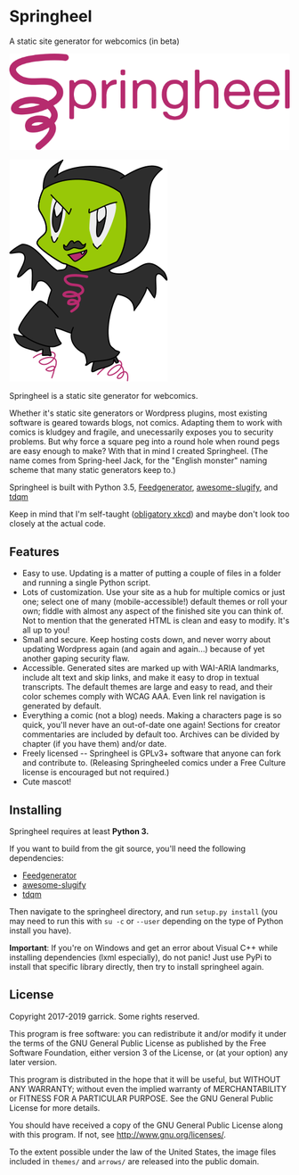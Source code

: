 # Springheel
A static site generator for webcomics (in beta)

![](springheel-logo.svg)

![](jackie.svg)

Springheel is a static site generator for webcomics.

Whether it's static site generators or Wordpress plugins, most existing software is geared towards blogs, not comics. Adapting them to work with comics is kludgey and fragile, and unecessarily exposes you to security problems. But why force a square peg into a round hole when round pegs are easy enough to make? With that in mind I created Springheel. (The name comes from Spring-heel Jack, for the "English monster" naming scheme that many static generators keep to.)

Springheel is built with Python 3.5, [Feedgenerator](https://pypi.org/project/feedgen), [awesome-slugify](https://pypi.org/project/awesome-slugify), and [tdqm](https://pypi.org/project/tqdm)

Keep in mind that I'm self-taught \([obligatory xkcd](http://www.xkcd.com/1513/)\) and maybe don't look too closely at the actual code.

## Features

* Easy to use. Updating is a matter of putting a couple of files in a folder and running a single Python script.
* Lots of customization. Use your site as a hub for multiple comics or just one; select one of many (mobile-accessible!) default themes or roll your own; fiddle with almost any aspect of the finished site you can think of. Not to mention that the generated HTML is clean and easy to modify. It's all up to you!
* Small and secure. Keep hosting costs down, and never worry about updating Wordpress again (and again and again...) because of yet another gaping security flaw.
* Accessible. Generated sites are marked up with WAI-ARIA landmarks, include alt text and skip links, and make it easy to drop in textual transcripts. The default themes are large and easy to read, and their color schemes comply with WCAG AAA. Even link rel navigation is generated by default.
* Everything a comic (not a blog) needs. Making a characters page is so quick, you'll never have an out-of-date one again! Sections for creator commentaries are included by default too. Archives can be divided by chapter (if you have them) and/or date.
* Freely licensed -- Springheel is GPLv3+ software that anyone can fork and contribute to. (Releasing Springheeled comics under a Free Culture license is encouraged but not required.)
* Cute mascot!

## Installing

Springheel requires at least **Python 3.**

If you want to build from the git source, you'll need the following dependencies:

* [Feedgenerator](https://pypi.org/project/feedgen)
* [awesome-slugify](https://pypi.org/project/awesome-slugify)
* [tdqm](https://pypi.org/project/tqdm)

Then navigate to the springheel directory, and run `setup.py install` (you may need to run this with `su -c` or `--user` depending on the type of Python install you have).

**Important**: If you're on Windows and get an error about Visual C++ while installing dependencies (lxml especially), do not panic! Just use PyPi to install that specific library directly, then try to install springheel again.

## License

Copyright 2017-2019 garrick. Some rights reserved.

This program is free software: you can redistribute it and/or modify it under the terms of the GNU General Public License as published by the Free Software Foundation, either version 3 of the License, or (at your option) any later version.

This program is distributed in the hope that it will be useful, but WITHOUT ANY WARRANTY; without even the implied warranty of
MERCHANTABILITY or FITNESS FOR A PARTICULAR PURPOSE. See the GNU General Public License for more details.

You should have received a copy of the GNU General Public License along with this program. If not, see <http://www.gnu.org/licenses/>.

To the extent possible under the law of the United States, the image files included in `themes/` and `arrows/` are released into the public domain.
